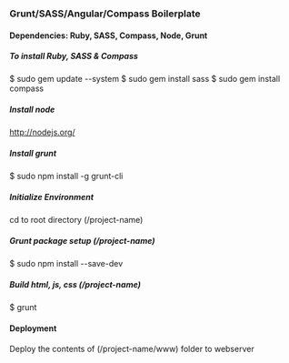 ### Grunt/SASS/Angular/Compass Boilerplate ###

#### Dependencies: Ruby, SASS, Compass, Node, Grunt ####

##### To install Ruby, SASS & Compass #####
$ sudo gem update --system
$ sudo gem install sass
$ sudo gem install compass

##### Install node #####
http://nodejs.org/

##### Install grunt #####
$ sudo npm install -g grunt-cli

##### Initialize Environment #####
cd to root directory (/project-name)

##### Grunt package setup (/project-name) #####
$ sudo npm install --save-dev

##### Build html, js, css (/project-name) #####
$ grunt

#### Deployment ####
Deploy the contents of (/project-name/www) folder to webserver
